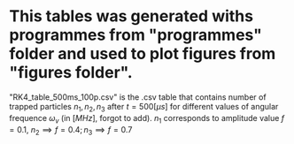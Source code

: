# This tables was generated withs programmes from "programmes" folder and used to plot figures from "figures folder".


"RK4_table_500ms_100p.csv" is the .csv table that contains number of trapped particles $n_1, n_2, n_3$ after $t=500[\mu s]$ for different values of angular frequence $\omega_v$ (in $[MHz]$, forgot to add). $n_1$ corresponds to amplitude value $f=0.1$, $n_2 \implies f=0.4; n_3 \implies f=0.7$

